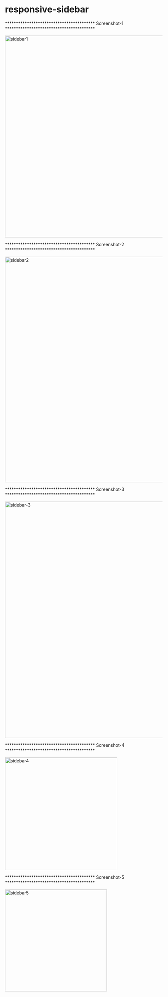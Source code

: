 # responsive-sidebar

***************************************** Screenshot-1 *****************************************

<img width="644" alt="sidebar1" src="https://user-images.githubusercontent.com/99281921/229491848-5ebee8af-51e5-47ca-8b23-872c79c89407.png">




***************************************** Screenshot-2 *****************************************

<img width="720" alt="sidebar2" src="https://user-images.githubusercontent.com/99281921/229491921-88159d09-cacc-4d89-acbf-8b892ffba25f.png">




***************************************** Screenshot-3 *****************************************

<img width="755" alt="sidebar-3" src="https://user-images.githubusercontent.com/99281921/229491956-953501b8-af7d-4a50-b4f6-7146756145a0.png">




***************************************** Screenshot-4 *****************************************

<img width="359" alt="sidebar4" src="https://user-images.githubusercontent.com/99281921/229492056-fb04d830-ddfa-4361-a7b0-a449c49a008b.png">




***************************************** Screenshot-5 *****************************************

<img width="326" alt="sidebar5" src="https://user-images.githubusercontent.com/99281921/229492157-6146830e-af6b-47a4-b188-2d3b50a7658e.png">
